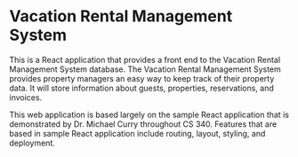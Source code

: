# Vacation Rental Management System

This is a React application that provides a front end to the Vacation Rental Management System database. The Vacation Rental Management System provides property managers an easy way to keep track of their property data. It will store information about guests, properties, reservations, and invoices.

This web application is based largely on the sample React application that is demonstrated by Dr. Michael Curry throughout CS 340. Features that are based in sample React application include routing, layout, styling, and deployment.
